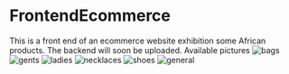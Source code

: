 # FrontendEcommerce
This is a front end of an ecommerce website exhibition some African products.
The backend will soon be uploaded.
Available pictures
![bags](https://user-images.githubusercontent.com/43294515/81825603-5b395000-9526-11ea-96aa-b2aa7438bb40.png)
![gents](https://user-images.githubusercontent.com/43294515/81825610-5c6a7d00-9526-11ea-88d0-376a0f815108.png)
![ladies](https://user-images.githubusercontent.com/43294515/81825619-5d9baa00-9526-11ea-9c96-c6d0e48e3f23.png)
![necklaces](https://user-images.githubusercontent.com/43294515/81825627-612f3100-9526-11ea-9483-a3cf56bd661d.png)
![shoes](https://user-images.githubusercontent.com/43294515/81825639-62605e00-9526-11ea-9b39-082a80f54f79.png)
![general](https://user-images.githubusercontent.com/43294515/81825644-642a2180-9526-11ea-8cfa-51eb07956edf.png)
